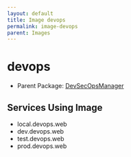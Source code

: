 ```yaml
---
layout: default
title: Image devops
permalink: image-devops
parent: Images
---
```

# devops

* Parent Package: [DevSecOpsManager](package--sabr-aml-dsom)


## Services Using Image
* local.devops.web
* dev.devops.web
* test.devops.web
* prod.devops.web

